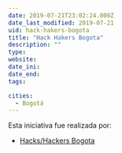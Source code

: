 ```yaml
---
date: 2019-07-21T23:02:24.000Z
date_last_modified: 2019-07-21
uid: hack-hakers-bogota
title: "Hack Hakers Bogota"
description: ""
type: 
website: 
date_ini: 
date_end: 
tags:

cities: 
  - Bogotá
---
```


Esta iniciativa fue realizada por:

- [Hacks/Hackers Bogota](/organizaciones/hacks-hackers-bogota)
